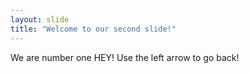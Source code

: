 ```yaml
---
layout: slide
title: "Welcome to our second slide!"
---
```

We are number one HEY!
Use the left arrow to go back!
